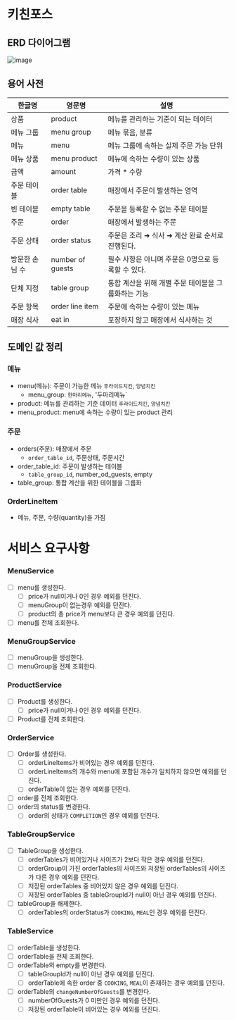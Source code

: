 # 키친포스

## ERD 다이어그램
![image](https://user-images.githubusercontent.com/57438644/197608335-931e00f2-0666-4b7e-a505-b569f068d5a9.png)

## 용어 사전

| 한글명 | 영문명 | 설명 |
| --- | --- | --- |
| 상품 | product | 메뉴를 관리하는 기준이 되는 데이터 |
| 메뉴 그룹 | menu group | 메뉴 묶음, 분류 |
| 메뉴 | menu | 메뉴 그룹에 속하는 실제 주문 가능 단위 |
| 메뉴 상품 | menu product | 메뉴에 속하는 수량이 있는 상품 |
| 금액 | amount | 가격 * 수량 |
| 주문 테이블 | order table | 매장에서 주문이 발생하는 영역 |
| 빈 테이블 | empty table | 주문을 등록할 수 없는 주문 테이블 |
| 주문 | order | 매장에서 발생하는 주문 |
| 주문 상태 | order status | 주문은 조리 ➜ 식사 ➜ 계산 완료 순서로 진행된다. |
| 방문한 손님 수 | number of guests | 필수 사항은 아니며 주문은 0명으로 등록할 수 있다. |
| 단체 지정 | table group | 통합 계산을 위해 개별 주문 테이블을 그룹화하는 기능 |
| 주문 항목 | order line item | 주문에 속하는 수량이 있는 메뉴 |
| 매장 식사 | eat in | 포장하지 않고 매장에서 식사하는 것 |


## 도메인 값 정리

### 메뉴
- menu(메뉴): 주문이 가능한 메뉴 `후라이드치킨`, `양념치킨`
  - menu_group: `한마리메뉴`, '두마리메뉴`
- product: 메뉴를 관리하는 기준 데이터 `후라이드치킨`, `양념치킨`
- menu_product: menu에 속하는 수량이 있는 product 관리

### 주문
- orders(주문): 매장에서 주문
  - `order_table_id`, 주문상태, 주문시간
- order_table_id: 주문이 발생하는 테이블
  - `table_group_id`, number_od_guests, empty
- table_group: 통합 계산을 위한 테이블을 그룹화

### OrderLineItem
- 메뉴, 주문, 수량(quantity)을 가짐


# 서비스 요구사항
### MenuService
- [ ] menu를 생성한다.
  - [ ] price가 null이거나 0인 경우 예외를 던진다.
  - [ ] menuGroup이 없는경우 예외를 던진다.
  - [ ] product의 총 price가 menu보다 큰 경우 예외를 던진다.
- [ ] menu를 전체 조회한다.

### MenuGroupService
- [ ] menuGroup을 생성한다.
- [ ] menuGroup을 전체 조회한다.

### ProductService
- [ ] Product를 생성한다.
  - [ ] price가 null이거나 0인 경우 예외를 던진다.
- [ ] Product를 전체 조회한다.

### OrderService
- [ ] Order를 생성한다.
  - [ ] orderLineItems가 비어있는 경우 예외를 던진다.
  - [ ] orderLineItems의 개수와 menu에 포함된 개수가 일치하지 않으면 예외를 던진다.
  - [ ] orderTable이 없는 경우 예외를 던진다.
- [ ] order를 전체 조회한다.
- [ ] order의 status를 변경한다.
  - [ ] order의 상태가 `COMPLETION`인 경우 예외를 던진다.

### TableGroupService
* [ ] TableGroup을 생성한다.
  * [ ] orderTables가 비어있거나 사이즈가 2보다 작은 경우 예외를 던진다.
  * [ ] orderGroup이 가진 orderTables의 사이즈와 저장된 orderTables의 사이즈가 다른 경우 예외를 던진다.
  * [ ] 저장된 orderTables 중 비어있지 않은 경우 예외를 던진다.
  * [ ] 저장된 orderTables 중 tableGroupId가 null이 아닌 경우 예외를 던진다.
* [ ] tableGroup을 해제한다.
  * [ ] orderTables의 orderStatus가 `COOKING`, `MEAL`인 경우 예외를 던진다.

### TableService
- [ ] orderTable을 생성한다.
- [ ] orderTable을 전체 조회한다.
- [ ] orderTable의 empty를 변경한다.
  - [ ] tableGroupId가 null이 아닌 경우 예외를 던진다.
  - [ ] orderTable에 속한 order 중 `COOKING`, `MEAL`이 존재하는 경우 예외를 던진다.
- [ ] orderTable의 `changeNumberOfGuests`를 변경한다.
  - [ ] numberOfGuests가 0 미만인 경우 예외를 던진다.
  - [ ] 저장된 orderTable이 비어있는 경우 예외를 던진다.
